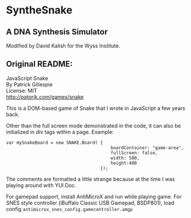 # SyntheSnake

## A DNA Synthesis Simulator

Modified by David Kalish for the Wyss Institute.

## Original README: ##

JavaScript Snake<br/>
By Patrick Gillespie<br/>
License: MIT<br/>
http://patorjk.com/games/snake

This is a DOM-based game of Snake that I wrote in JavaScript a few years back.

Other than the full screen mode demonstrated in the code, it can also be
initialized in div tags within a page. Example:

    var mySnakeBoard = new SNAKE.Board( {
                                            boardContainer: "game-area",
                                            fullScreen: false,
                                            width: 580,
                                            height:400
                                        });

The comments are formatted a little strange because at the time I was playing
around with YUI Doc.

For gamepad support, install AntiMicroX and run while playing game.
For SNES style controller (iBuffalo Classic USB Gamepad, BSDP801), load
config ```antimicrox_snes_config.gamecontroller.amgp```
